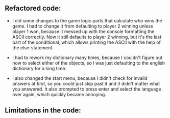 ## Refactored code:

- I did some changes to the game logic parts that calculate who wins the game. I had to change it from defaulting to player 2 winning unless player 1 won,
  because it messed up with the console formatting the ASCII correctly. Now it still defaults to player 2 winning, but it's the last part of the conditional,
  which allows printing the ASCII with the help of the else-statement.

- I had to rework my dictionary many times, because I couldn't figure out how to select either of the objects, so I was just defaulting to the english dictionary
  for a long time.

- I also changed the start menu, because I didn't check for invalid answers at first, so you could just skip past it and it didn't matter what you answered.
  It also prompted to press enter and select the language over again, which quickly became annoying.

## Limitations in the code:
